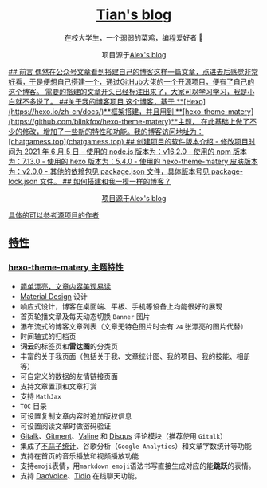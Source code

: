 <p align="center">
    <h1 align="center"><a href="https://github.com/2236154332/boke.github.io">Tian's blog</a></h1>
    <p align="center">在校大学生，一个弱弱的菜鸡，编程爱好者 🤞</p>
    <p align="center">项目源于<a href="https://github.com/pudongping/pudongping.github.io">Alex's blog</p>
</p>
## 前言
偶然在公众号文章看到搭建自己的博客这样一篇文章，点进去后感觉非常好看，于是便想自己搭建一个，通过GitHub大佬的一个开源项目，便有了自己的这个博客。
需要的搭建的文章开头已经标注出来了，大家可以学习学习，我是小白就不多说了。
##关于我的博客项目
这个博客，基于 **[Hexo](https://hexo.io/zh-cn/docs/)**框架搭建，并且用到 **[hexo-theme-matery](https://github.com/blinkfox/hexo-theme-matery)**主题，
在此基础上做了不少的修改，增加了一些新的特性和功能。我的博客访问地址为：[chatgamess.top](chatgamess.top)
## 创建项目的软件版本介绍
- 修改项目时间为 2021 年 6 月 5 日
- 使用的 node.js 版本为：v16.2.0
- 使用的 npm 版本为：7.13.0
- 使用的 hexo 版本为：5.4.0
- 使用的 hexo-theme-matery 皮肤版本为：v2.0.0
- 其他的依赖包见 package.json 文件，具体版本号见 package-lock.json 文件。
## 如何搭建和我一模一样的博客？
 <p align="center">项目源于<a href="https://github.com/pudongping/pudongping.github.io">Alex's blog</p>
 具体的可以参考源项目的作者
   
 ## 特性

### hexo-theme-matery 主题特性

- 简单漂亮，文章内容美观易读
- [Material Design](https://material.io/) 设计
- 响应式设计，博客在桌面端、平板、手机等设备上均能很好的展现
- 首页轮播文章及每天动态切换 `Banner` 图片
- 瀑布流式的博客文章列表（文章无特色图片时会有 `24` 张漂亮的图片代替）
- 时间轴式的归档页
- **词云**的标签页和**雷达图**的分类页
- 丰富的关于我页面（包括关于我、文章统计图、我的项目、我的技能、相册等）
- 可自定义的数据的友情链接页面
- 支持文章置顶和文章打赏
- 支持 `MathJax`
- `TOC` 目录
- 可设置复制文章内容时追加版权信息
- 可设置阅读文章时做密码验证
- [Gitalk](https://gitalk.github.io/)、[Gitment](https://imsun.github.io/gitment/)、[Valine](https://valine.js.org/) 和 [Disqus](https://disqus.com/) 评论模块（推荐使用 `Gitalk`）
- 集成了[不蒜子统计](http://busuanzi.ibruce.info/)、谷歌分析（`Google Analytics`）和文章字数统计等功能
- 支持在首页的音乐播放和视频播放功能
- 支持`emoji`表情，用`markdown emoji`语法书写直接生成对应的能**跳跃**的表情。
- 支持 [DaoVoice](http://www.daovoice.io/)、[Tidio](https://www.tidio.com/) 在线聊天功能。


